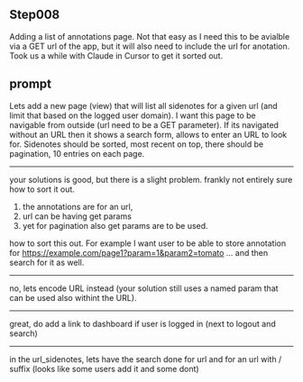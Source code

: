 ## Step008

Adding a list of annotations page. Not that easy as I need this to be avialble via a GET url of the app, but it will also need to include the url for anotation. Took us a while with Claude in Cursor to get it sorted out. 

## prompt

Lets add a new page (view) that will list all sidenotes for a given url (and limit that based on the logged user domain). I want this page to be navigable from outside (url need to be a GET parameter). If its navigated without an URL then it shows a search form, allows to enter an URL to look for. Sidenotes should be sorted, most recent on top, there should be pagination, 10 entries on each page. 

--- 

your solutions is good, but there is a slight problem. frankly not entirely sure how to sort it out. 

1) the annotations are for an url, 
2) url can be having get params
3) yet for pagination also get params are to be used. 

how to sort this out. For example I want user to be able to store annotation for https://example.com/page1?param=1&param2=tomato ... and then search for it as well. 

---
no, lets encode URL instead (your solution still uses a named param that can be used also withint the URL).

---

great, do add a link to dashboard if user is logged in (next to logout and search)

---
in the url_sidenotes, lets have the search done for url and for an url with / suffix (looks like some users add it and some dont)

